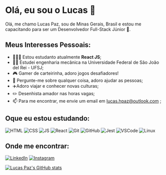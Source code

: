 # Olá, eu sou o Lucas 👋

Olá, me chamo Lucas Paz, sou de Minas Gerais, Brasil e estou me capacitando para ser um Desenvolvedor Full-Stack Júnior  🚀.
## Meus Interesses Pessoais:
- 👨🏽‍💻 Estou estudanto atualmente **React JS**;
- 👨‍🔧 Estudei engenharia mecânica na Universidade Federal de São João del Rei - UFSJ;
- 🎮 Gamer de carteirinha, adoro jogos desafiadores!
- 💬 Pergunte-me sobre qualquer coisa, adoro ajudar as pessoas;
- ✈️Adoro viajar e conhecer novas culturas;
- ✏️ Desenhista amador nas horas vagas;
- 📫 Para me encontrar, me envie um email em lucas.hpaz@outlook.com ;

## Oque eu estou estudando:
![HTML](https://camo.githubusercontent.com/939ccbc4390d4b233428c14aeee9278cf90c10e970e0234a42899451538873b1/68747470733a2f2f696d672e736869656c64732e696f2f62616467652f2d48544d4c352d4533344632363f7374796c653d666f722d7468652d6261646765266c6f676f3d68746d6c35266c6f676f436f6c6f723d7768697465) ![CSS](https://camo.githubusercontent.com/c903606ae5f49481c87b122c7659bf1bc72a694ee5a015f46a57c5f5f0ade225/68747470733a2f2f696d672e736869656c64732e696f2f62616467652f2d435353332d3135373242363f7374796c653d666f722d7468652d6261646765266c6f676f3d63737333266c6f676f436f6c6f723d7768697465) ![JS](https://camo.githubusercontent.com/8534512647fe601e7de7b3c47924865e592a3bbfcf4c98b8452c14e29f066fd0/68747470733a2f2f696d672e736869656c64732e696f2f62616467652f2d4a6176615363726970742d4637444631453f7374796c653d666f722d7468652d6261646765266c6f676f3d6a617661736372697074266c6f676f436f6c6f723d626c61636b) ![React](https://camo.githubusercontent.com/0fba4476c2741e4c55a7df3fcda71d2bb939a0e4aca7c3b743e2a099a4cb7010/68747470733a2f2f696d672e736869656c64732e696f2f62616467652f2d52656163742d3631444146423f7374796c653d666f722d7468652d6261646765266c6f676f3d7265616374266c6f676f436f6c6f723d626c61636b) ![Git](https://camo.githubusercontent.com/324ecb8e3920e6c4826b60f2afd553c8a1b6ea87782030de0eaa65bb8c8b2919/68747470733a2f2f696d672e736869656c64732e696f2f62616467652f2d4769742d4630353033323f7374796c653d666f722d7468652d6261646765266c6f676f3d676974266c6f676f436f6c6f723d7768697465) ![GitHub](https://camo.githubusercontent.com/e9e7e6893896b8e20e0b41d0d83e51e98ba5df709aae5e366e1d0cc85026000d/68747470733a2f2f696d672e736869656c64732e696f2f62616467652f2d4769744875622d3138313731373f7374796c653d666f722d7468652d6261646765266c6f676f3d676974687562266c6f676f436f6c6f723d7768697465) ![Jest](https://camo.githubusercontent.com/ff5966ab2cc8c704aecdf9494dcce2a4d8939cf2e1b2f504f8f6431be99c937a/68747470733a2f2f696d672e736869656c64732e696f2f62616467652f2d4a6573742d4332313332353f7374796c653d666f722d7468652d6261646765266c6f676f3d6a657374266c6f676f436f6c6f723d7768697465) ![VSCode](https://camo.githubusercontent.com/19117b013588d83313084a68e99e8ebfa837f0222e7bb1b9736b7401432d8ba0/68747470733a2f2f696d672e736869656c64732e696f2f62616467652f2d5653436f64652d3030374143433f7374796c653d666f722d7468652d6261646765266c6f676f3d76697375616c73747564696f636f6465266c6f676f436f6c6f723d7768697465) ![Linux](https://camo.githubusercontent.com/09d6bfb27c884ffe596702cbb617cfbf0303a6a7793e6dcfa412fb9b55a55495/68747470733a2f2f696d672e736869656c64732e696f2f62616467652f2d4c696e75782d4643433632343f7374796c653d666f722d7468652d6261646765266c6f676f3d6c696e7578266c6f676f436f6c6f723d626c61636b)

## Onde me encontrar:
[![LinkedIn](https://camo.githubusercontent.com/aa13eb9656dd96b3c50c8b5ab96c77511dcb9245d95cd95572ea0a1e6af94da5/68747470733a2f2f696d672e736869656c64732e696f2f62616467652f6c696e6b6564696e2d2532333041363643322e7376673f267374796c653d666f722d7468652d6261646765266c6f676f3d6c696e6b6564696e266c6f676f436f6c6f723d7768697465266c696e6b3d68747470733a2f2f7777772e6c696e6b6564696e2e636f6d2f696e2f616e647373696c76612f)](https://www.linkedin.com/in/lucas-paz-dev/) [![Instagram](https://camo.githubusercontent.com/43f2776574ddaaee42a620381e4d7dc67aa06811f94b3c72f952fdf3ba23260b/68747470733a2f2f696d672e736869656c64732e696f2f62616467652f696e7374616772616d2d2532334534343035462e7376673f267374796c653d666f722d7468652d6261646765266c6f676f3d696e7374616772616d266c6f676f436f6c6f723d7768697465266c696e6b3d68747470733a2f2f7777772e696e7374616772616d2e636f6d2f69745f735f616e64792f)](https://www.instagram.com/lucasofpeace/)

[![Lucas Paz's GitHub stats](https://github-readme-stats.vercel.app/api?username=LucasH-Paz)](https://github.com/anuraghazra/github-readme-stats)
